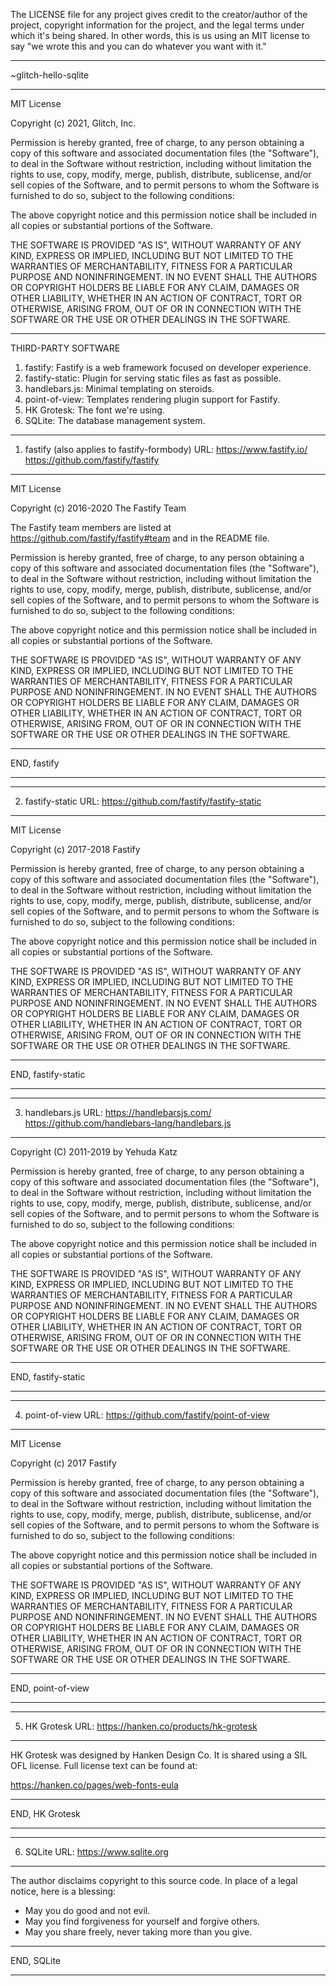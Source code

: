 The LICENSE file for any project gives credit to the creator/author of the 
project, copyright information for the project, and the legal terms under 
which it's being shared. In other words, this is us using an MIT license to
say "we wrote this and you can do whatever you want with it."

******************************************************************************
~glitch-hello-sqlite
******************************************************************************
MIT License

Copyright (c) 2021, Glitch, Inc.

Permission is hereby granted, free of charge, to any person obtaining a copy
of this software and associated documentation files (the "Software"), to deal
in the Software without restriction, including without limitation the rights
to use, copy, modify, merge, publish, distribute, sublicense, and/or sell
copies of the Software, and to permit persons to whom the Software is
furnished to do so, subject to the following conditions:

The above copyright notice and this permission notice shall be included in all
copies or substantial portions of the Software.

THE SOFTWARE IS PROVIDED "AS IS", WITHOUT WARRANTY OF ANY KIND, EXPRESS OR
IMPLIED, INCLUDING BUT NOT LIMITED TO THE WARRANTIES OF MERCHANTABILITY,
FITNESS FOR A PARTICULAR PURPOSE AND NONINFRINGEMENT. IN NO EVENT SHALL THE
AUTHORS OR COPYRIGHT HOLDERS BE LIABLE FOR ANY CLAIM, DAMAGES OR OTHER
LIABILITY, WHETHER IN AN ACTION OF CONTRACT, TORT OR OTHERWISE, ARISING FROM,
OUT OF OR IN CONNECTION WITH THE SOFTWARE OR THE USE OR OTHER DEALINGS IN THE
SOFTWARE.




******************************************************************************

THIRD-PARTY SOFTWARE


1. fastify: Fastify is a web framework focused on developer experience.
2. fastify-static: Plugin for serving static files as fast as possible.
3. handlebars.js: Minimal templating on steroids.
4. point-of-view: Templates rendering plugin support for Fastify.
5. HK Grotesk: The font we're using. 
6. SQLite: The database management system.


******************************************************************************
1. fastify (also applies to fastify-formbody)
URL: https://www.fastify.io/
     https://github.com/fastify/fastify
******************************************************************************
MIT License

Copyright (c) 2016-2020 The Fastify Team

The Fastify team members are listed at https://github.com/fastify/fastify#team
and in the README file.

Permission is hereby granted, free of charge, to any person obtaining a copy
of this software and associated documentation files (the "Software"), to deal
in the Software without restriction, including without limitation the rights
to use, copy, modify, merge, publish, distribute, sublicense, and/or sell
copies of the Software, and to permit persons to whom the Software is
furnished to do so, subject to the following conditions:

The above copyright notice and this permission notice shall be included in all
copies or substantial portions of the Software.

THE SOFTWARE IS PROVIDED "AS IS", WITHOUT WARRANTY OF ANY KIND, EXPRESS OR
IMPLIED, INCLUDING BUT NOT LIMITED TO THE WARRANTIES OF MERCHANTABILITY,
FITNESS FOR A PARTICULAR PURPOSE AND NONINFRINGEMENT. IN NO EVENT SHALL THE
AUTHORS OR COPYRIGHT HOLDERS BE LIABLE FOR ANY CLAIM, DAMAGES OR OTHER
LIABILITY, WHETHER IN AN ACTION OF CONTRACT, TORT OR OTHERWISE, ARISING FROM,
OUT OF OR IN CONNECTION WITH THE SOFTWARE OR THE USE OR OTHER DEALINGS IN THE
SOFTWARE.
******************************************************************************
END, fastify
******************************************************************************


******************************************************************************
2. fastify-static
URL: https://github.com/fastify/fastify-static
******************************************************************************
MIT License

Copyright (c) 2017-2018 Fastify

Permission is hereby granted, free of charge, to any person obtaining a copy
of this software and associated documentation files (the "Software"), to deal
in the Software without restriction, including without limitation the rights
to use, copy, modify, merge, publish, distribute, sublicense, and/or sell
copies of the Software, and to permit persons to whom the Software is
furnished to do so, subject to the following conditions:

The above copyright notice and this permission notice shall be included in all
copies or substantial portions of the Software.

THE SOFTWARE IS PROVIDED "AS IS", WITHOUT WARRANTY OF ANY KIND, EXPRESS OR
IMPLIED, INCLUDING BUT NOT LIMITED TO THE WARRANTIES OF MERCHANTABILITY,
FITNESS FOR A PARTICULAR PURPOSE AND NONINFRINGEMENT. IN NO EVENT SHALL THE
AUTHORS OR COPYRIGHT HOLDERS BE LIABLE FOR ANY CLAIM, DAMAGES OR OTHER
LIABILITY, WHETHER IN AN ACTION OF CONTRACT, TORT OR OTHERWISE, ARISING FROM,
OUT OF OR IN CONNECTION WITH THE SOFTWARE OR THE USE OR OTHER DEALINGS IN THE
SOFTWARE.
******************************************************************************
END, fastify-static
******************************************************************************


******************************************************************************
3. handlebars.js
URL: https://handlebarsjs.com/
     https://github.com/handlebars-lang/handlebars.js
******************************************************************************
Copyright (C) 2011-2019 by Yehuda Katz

Permission is hereby granted, free of charge, to any person obtaining a copy
of this software and associated documentation files (the "Software"), to deal
in the Software without restriction, including without limitation the rights
to use, copy, modify, merge, publish, distribute, sublicense, and/or sell
copies of the Software, and to permit persons to whom the Software is
furnished to do so, subject to the following conditions:

The above copyright notice and this permission notice shall be included in
all copies or substantial portions of the Software.

THE SOFTWARE IS PROVIDED "AS IS", WITHOUT WARRANTY OF ANY KIND, EXPRESS OR
IMPLIED, INCLUDING BUT NOT LIMITED TO THE WARRANTIES OF MERCHANTABILITY,
FITNESS FOR A PARTICULAR PURPOSE AND NONINFRINGEMENT. IN NO EVENT SHALL THE
AUTHORS OR COPYRIGHT HOLDERS BE LIABLE FOR ANY CLAIM, DAMAGES OR OTHER
LIABILITY, WHETHER IN AN ACTION OF CONTRACT, TORT OR OTHERWISE, ARISING FROM,
OUT OF OR IN CONNECTION WITH THE SOFTWARE OR THE USE OR OTHER DEALINGS IN
THE SOFTWARE.
******************************************************************************
END, fastify-static
******************************************************************************


******************************************************************************
4. point-of-view
URL: https://github.com/fastify/point-of-view
******************************************************************************
MIT License

Copyright (c) 2017 Fastify

Permission is hereby granted, free of charge, to any person obtaining a copy
of this software and associated documentation files (the "Software"), to deal
in the Software without restriction, including without limitation the rights
to use, copy, modify, merge, publish, distribute, sublicense, and/or sell
copies of the Software, and to permit persons to whom the Software is
furnished to do so, subject to the following conditions:

The above copyright notice and this permission notice shall be included in all
copies or substantial portions of the Software.

THE SOFTWARE IS PROVIDED "AS IS", WITHOUT WARRANTY OF ANY KIND, EXPRESS OR
IMPLIED, INCLUDING BUT NOT LIMITED TO THE WARRANTIES OF MERCHANTABILITY,
FITNESS FOR A PARTICULAR PURPOSE AND NONINFRINGEMENT. IN NO EVENT SHALL THE
AUTHORS OR COPYRIGHT HOLDERS BE LIABLE FOR ANY CLAIM, DAMAGES OR OTHER
LIABILITY, WHETHER IN AN ACTION OF CONTRACT, TORT OR OTHERWISE, ARISING FROM,
OUT OF OR IN CONNECTION WITH THE SOFTWARE OR THE USE OR OTHER DEALINGS IN THE
SOFTWARE.
******************************************************************************
END, point-of-view
******************************************************************************


******************************************************************************
5. HK Grotesk
URL: https://hanken.co/products/hk-grotesk
******************************************************************************
HK Grotesk was designed by Hanken Design Co. It is shared using a SIL OFL
license. Full license text can be found at:

https://hanken.co/pages/web-fonts-eula

******************************************************************************
END, HK Grotesk
******************************************************************************


******************************************************************************
6. SQLite
URL: https://www.sqlite.org
******************************************************************************
The author disclaims copyright to this source code.  In place of
a legal notice, here is a blessing:

  *   May you do good and not evil.
  *   May you find forgiveness for yourself and forgive others.
  *   May you share freely, never taking more than you give.
******************************************************************************
END, SQLite
******************************************************************************
